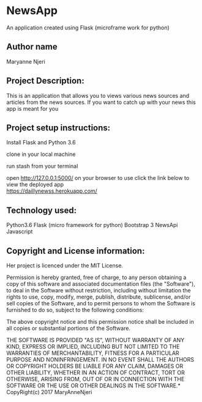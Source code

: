 # NewsApp
 An application created using Flask (microframe work for python)

## Author name
Maryanne Njeri



## Project Description:
This is an application that allows you to views various news sources and articles from the news sources. If you want to catch up with your news this app is meant for you



## Project setup instructions:
Install Flask and Python 3.6

clone in your local machine

run stash from your terminal

open http://127.0.0.1:5000/ on your browser to use
click the link below to view the deployed app  
https://daillynewss.herokuapp.com/


## Technology used:
Python3.6
Flask (micro framework for python)
Bootstrap 3
NewsApi Javascript




## Copyright and License information:
Her  project is licenced under the MIT License.

Permission is hereby granted, free of charge, to any person obtaining a copy of this software and associated documentation files (the "Software"), to deal in the Software without restriction, including without limitation the rights to use, copy, modify, merge, publish, distribute, sublicense, and/or sell copies of the Software, and to permit persons to whom the Software is furnished to do so, subject to the following conditions:

The above copyright notice and this permission notice shall be included in all copies or substantial portions of the Software.

THE SOFTWARE IS PROVIDED "AS IS", WITHOUT WARRANTY OF ANY KIND, EXPRESS OR IMPLIED, INCLUDING BUT NOT LIMITED TO THE WARRANTIES OF MERCHANTABILITY, FITNESS FOR A PARTICULAR PURPOSE AND NONINFRINGEMENT. IN NO EVENT SHALL THE AUTHORS OR COPYRIGHT HOLDERS BE LIABLE FOR ANY CLAIM, DAMAGES OR OTHER LIABILITY, WHETHER IN AN ACTION OF CONTRACT, TORT OR OTHERWISE, ARISING FROM, OUT OF OR IN CONNECTION WITH THE SOFTWARE OR THE USE OR OTHER DEALINGS IN THE SOFTWARE.* CopyRight(c) 2017 MaryAnneNjeri
